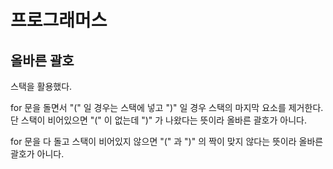 # 프로그래머스

## 올바른 괄호

스택을 활용했다.

for 문을 돌면서 "(" 일 경우는 스택에 넣고 ")" 일 경우 스택의 마지막 요소를 제거한다. 단 스택이 비어있으면 "(" 이 없는데 ")" 가 나왔다는 뜻이라 올바른 괄호가 아니다.

for 문을 다 돌고 스택이 비어있지 않으면 "(" 과 ")" 의 짝이 맞지 않다는 뜻이라 올바른 괄호가 아니다.

